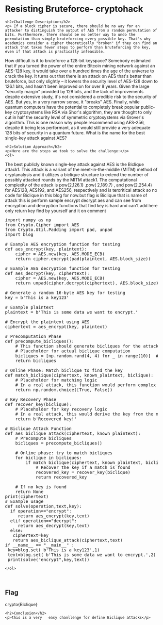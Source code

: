 <title>Resisting Bruteforce- cryptohack </title>

<!DOCTYPE html>
<html>

<body>
    <h1>Resisting Bruteforce- cryptohack </h1>

    <h2>Challenge Description</h2>
    <p> If a block cipher is secure, there should be no way for an attacker to distinguish the output of AES from a random permutation of bits. Furthermore, there should be no better way to undo the permutation than simply bruteforcing every possible key. That's why academics consider a cipher theoretically "broken" if they can find an attack that takes fewer steps to perform than bruteforcing the key, even if that attack is practically infeasible.
How difficult is it to bruteforce a 128-bit keyspace? Somebody estimated that if you turned the power of the entire Bitcoin mining network against an AES-128 key, it would take over a hundred times the age of the universe to crack the key.
It turns out that there is an attack on AES that's better than bruteforce, but only slightly – it lowers the security level of AES-128 down to 126.1 bits, and hasn't been improved on for over 8 years. Given the large "security margin" provided by 128 bits, and the lack of improvements despite extensive study, it's not considered a credible risk to the security of AES. But yes, in a very narrow sense, it "breaks" AES.
Finally, while quantum computers have the potential to completely break popular public-key cryptosystems like RSA via Shor's algorithm, they are thought to only cut in half the security level of symmetric cryptosystems via Grover's algorithm. This is one reason why people recommend using AES-256, despite it being less performant, as it would still provide a very adequate 128 bits of security in a quantum future.
What is the name for the best single-key attack against AES?
 
</p>
 
    <h2>Solution Approach</h2>
    <p>Here are the steps we took to solve the challenge:</p>
    <ol>
 The best publicly known single-key attack against AES is the Biclique attack1. This attack is a variant of the meet-in-the-middle (MITM) method of cryptanalysis and it utilizes a biclique structure to extend the number of possibly attacked rounds by the MITM attack1. The computational complexity of the attack is pow(2,126.1)
,pow( 2,189.7)
, and pow(2,254.4)
 for AES128, AES192, and AES256, respectively
and is teroritical attack so no code for Biclique in this blog for now.but flag is     Biclique
that is name of attack
this is perform sample encrypt decrypt aes and can see from encryption and decryption functions  that find key is hard and can't add here
only return key find by yourself and it on comment
 <pre>
import numpy as np
from Crypto.Cipher import AES
from Crypto.Util.Padding import pad, unpad
import blog

# Example AES encryption function for testing
def aes_encrypt(key, plaintext):
    cipher = AES.new(key, AES.MODE_ECB)
    return cipher.encrypt(pad(plaintext, AES.block_size))

# Example AES decryption function for testing
def aes_decrypt(key, ciphertext):
    cipher = AES.new(key, AES.MODE_ECB)
    return unpad(cipher.decrypt(ciphertext), AES.block_size)

# Generate a random 16-byte AES key for testing
key = b'This is a key123'

# Example plaintext
plaintext = b'This is some data we want to encrypt.'

# Encrypt the plaintext using AES
ciphertext = aes_encrypt(key, plaintext)
 
# Precomputation Phase
def precompute_bicliques():
    # This function should generate bicliques for the attack
    # Placeholder for actual biclique computation
    bicliques = [np.random.rand(4, 4) for _ in range(10)]  # Random example bicliques
    return bicliques

# Online Phase: Match biclique to find the key
def match_biclique(ciphertext, known_plaintext, biclique):
    # Placeholder for matching logic
    # In a real attack, this function would perform complex computations to match biclique
    return np.random.choice([True, False])

# Key Recovery Phase
def recover_key(biclique):
    # Placeholder for key recovery logic
    # In a real attack, this would derive the key from the matched biclique
    return b'Recovered key!'

# Biclique Attack Function
def aes_biclique_attack(ciphertext, known_plaintext):
    # Precompute bicliques
    bicliques = precompute_bicliques()

    # Online phase: try to match bicliques
    for biclique in bicliques:
        if match_biclique(ciphertext, known_plaintext, biclique):
            # Recover the key if a match is found
            recovered_key = recover_key(biclique)
            return recovered_key
    
    # If no key is found
    return None
print(ciphertext)
# Example usage
def solve(operation,text,key):
  if operation=="encrypt":
     return aes_encrypt(key,text)
  elif operation=="decrypt":
     return aes_decrypt(key,text)
  else:
   ciphertext=key
   return aes_biclique_attack(ciphertext,text)
if __name__ == "__main__" :
 key=blog.set( b'This is a key123',1)
 text=blog.set( b'This is some data we want to encrypt.',2)
 print(solve("encrypt",key,text))
</pre>   
    </ol>
<br>
    <h2>Flag</h2>
    <p class="flag">crypto{Biclique}
</p>

    <h2>Conclusion</h2>
    <p>this is a very   easy chanllenge for define Biclique attacks</p>
</body>
</html>

